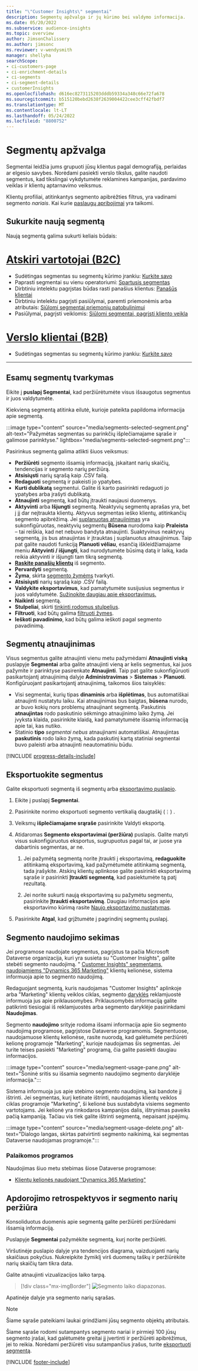 ```yaml
---
title: "\"Customer Insights\" segmentai"
description: Segmentų apžvalga ir jų kūrimo bei valdymo informacija.
ms.date: 05/20/2022
ms.subservice: audience-insights
ms.topic: overview
author: JimsonChalissery
ms.author: jimsonc
ms.reviewer: v-wendysmith
manager: shellyha
searchScope:
- ci-customers-page
- ci-enrichment-details
- ci-segments
- ci-segment-details
- customerInsights
ms.openlocfilehash: d616ec8273115203dddb59334a348c66e72fa678
ms.sourcegitcommit: b515120bebd2638f2639004422cee3cff42fbdf7
ms.translationtype: MT
ms.contentlocale: lt-LT
ms.lasthandoff: 05/24/2022
ms.locfileid: "8800752"
---
```

# <a name="segments-overview"></a>Segmentų apžvalga

Segmentai leidžia jums grupuoti jūsų klientus pagal demografiją, perlaidas ar elgesio savybes. Norėdami pasiekti verslo tikslus, galite naudoti segmentus, kad tikslingai vykdytumėte reklamines kampanijas, pardavimo veiklas ir klientų aptarnavimo veiksmus.

Klientų profiliai, atitinkantys segmento apibrėžties filtrus, yra vadinami segmento *nariais*. Kai kurie [paslaugų apribojimai](/dynamics365/customer-insights/service-limits) yra taikomi.

## <a name="create-a-new-segment"></a>Sukurkite naują segmentą

Naują segmentą galima sukurti keliais būdais: 

# <a name="individual-consumers-b-to-c"></a>[Atskiri vartotojai (B2C)](#tab/b2c)

- Sudėtingas segmentas su segmentų kūrimo įrankiu: [Kurkite savo](segment-builder.md#create-a-new-segment) 
- Paprasti segmentai su vienu operatoriumi: [Spartusis segmentas](segment-builder.md#quick-segments) 
- Dirbtiniu intelektu pagrįstas būdas rasti panašius klientus: [Panašūs klientai](find-similar-customer-segments.md) 
- Dirbtiniu intelektu pagrįsti pasiūlymai, paremti priemonėmis arba atributais: [Siūlomi segmentai priemonių patobulinimui](suggested-segments.md) 
- Pasiūlymai, pagrįsti veiklomis: [Siūlomi segmentai, pagrįsti kliento veikla](suggested-segments-activity.md) 

# <a name="business-accounts-b-to-b"></a>[Verslo klientai (B2B)](#tab/b2b)

- Sudėtingas segmentas su segmentų kūrimo įrankiu: [Kurkite savo](segment-builder.md#create-a-new-segment)

---

## <a name="manage-existing-segments"></a>Esamų segmentų tvarkymas

Eikite į **puslapį Segmentai**, kad peržiūrėtumėte visus išsaugotus segmentus ir juos valdytumėte.

Kiekvieną segmentą atitinka eilutė, kurioje pateikta papildoma informacija apie segmentą.

:::image type="content" source="media/segments-selected-segment.png" alt-text="Pažymėtas segmentas su parinkčių išplečiamajame sąraše ir galimose parinktyse." lightbox="media/segments-selected-segment.png":::

Pasirinkus segmentą galima atlikti šiuos veiksmus:

- **Peržiūrėti** segmento išsamią informaciją, įskaitant narių skaičių, tendencijas ir segmento narių peržiūrą.
- **Atsisiųsti** narių sąrašą kaip .CSV failą.
- **Redaguoti** segmentą ir pakeisti jo ypatybes.
- **Kurti dublikatą** segmentui. Galite iš karto pasirinkti redaguoti jo ypatybes arba įrašyti dublikatą.
- **Atnaujinti** segmentą, kad būtų įtraukti naujausi duomenys.
- **Aktyvinti** arba **Išjungti** segmentą. Neaktyvių segmentų aprašas yra, bet į jį dar neįtraukta klientų. Aktyvus segmentas ieško klientų, atitinkančių segmento apibrėžimą. Jei [suplanuotas atnaujinimas](system.md#schedule-tab) yra sukonfigūruotas, neaktyvių segmentų **Būsena** nurodoma kaip **Praleista** – tai reiškia, kad net nebuvo bandyta atnaujinti. Suaktyvinus neaktyvų segmentą, jis bus atnaujintas ir įtrauktas į suplanuotus atnaujinimus.
  Taip pat galite naudoti funkciją **Planuoti vėliau**, esančią iškleidžiamajame meniu **Aktyvinti / išjungti**, kad nurodytumėte būsimą datą ir laiką, kada reikia aktyvinti ir išjungti tam tikrą segmentą.
- **[Raskite panašių klientų](find-similar-customer-segments.md)** iš segmento.
- **Pervardyti** segmentą.
- **Žyma**, skirta [segmento žymėms](work-with-tags-columns.md#manage-tags) tvarkyti.
- **Atsisiųsti** narių sąrašą kaip .CSV failą.
- **Valdykite eksportavimus**, kad pamatytumėte susijusius segmentus ir juos valdytumėte. [Sužinokite daugiau apie eksportavimus.](export-destinations.md)
- **Naikinti** segmentą.
- **Stulpeliai**, skirti [tinkinti rodomus stulpelius](work-with-tags-columns.md#customize-columns).
- **Filtruoti**, kad būtų galima [filtruoti žymes](work-with-tags-columns.md#filter-on-tags).
- **Ieškoti pavadinimo**, kad būtų galima ieškoti pagal segmento pavadinimą.

## <a name="refresh-segments"></a>Segmentų atnaujinimas

Visus segmentus galite atnaujinti vienu metu pažymėdami **Atnaujinti viską** puslapyje **Segmentai** arba galite atnaujinti vieną ar kelis segmentus, kai juos pažymite ir parinktyse pasirenkate **Atnaujinti**. Taip pat galite sukonfigūruoti pasikartojantį atnaujinimą dalyje **Administravimas** > **Sistemas** > **Planuoti**. Konfigūruojant pasikartojantį atnaujinimą, taikomos šios taisyklės:

- Visi segmentai, kurių tipas **dinaminis** arba **išplėtimas**, bus automatiškai atnaujinti nustatytu laiku. Kai atnaujinimas bus baigtas, **būsena** nurodo, ar buvo kokių nors problemų atnaujinant segmentą. Paskutinis **atnaujintas** rodo paskutinio sėkmingo atnaujinimo laiko žymą. Jei įvyksta klaida, pasirinkite klaidą, kad pamatytumėte išsamią informaciją apie tai, kas nutiko.
- Statinio **tipo** *segmentai nebus* atnaujinami automatiškai. Atnaujintas **paskutinis** rodo laiko žymą, kada paskutinį kartą statiniai segmentai buvo paleisti arba atnaujinti neautomatiniu būdu.

[!INCLUDE [progress-details-include](includes/progress-details-pane.md)]

## <a name="export-segments"></a>Eksportuokite segmentus

Galite eksportuoti segmentą iš segmentų arba [eksportavimo puslapio](export-destinations.md). 

1. Eikite į puslapį **Segmentai**.

1. Pasirinkite norimo eksportuoti segmento vertikalią daugtaškį (&vellip;) .

1. Veiksmų **išplečiamajame srąraše** pasirinkite Valdyti eksportą.

1. Atidaromas **Segmento eksportavimai (peržiūra)** puslapis. Galite matyti visus sukonfigūruotus eksportus, sugrupuotus pagal tai, ar juose yra dabartinis segmentas, ar ne.

   1. Jei pažymėtą segmentą norite įtraukti į eksportavimą, **redaguokite** atitinkamą eksportavimą, kad pažymėtumėte atitinkamą segmentą, tada įrašykite. Atskirų klientų aplinkose galite pasirinkti eksportavimą sąraše ir pasirinkti **Įtraukti segmentą**, kad pasiektumėte tą patį rezultatą.

   1. Jei norite sukurti naują eksportavimą su pažymėtu segmentu, pasirinkite **Įtraukti eksportavimą**. Daugiau informacijos apie eksportavimo kūrimą rasite [Naujo eksportavimo nustatymas](export-destinations.md#set-up-a-new-export).

1. Pasirinkite **Atgal**, kad grįžtumėte į pagrindinį segmentų puslapį.

## <a name="track-usage-of-a-segment"></a>Segmento naudojimo sekimas

Jei programose naudojate segmentus, pagrįstus ta pačia Microsoft Dataverse organizacija, kuri yra susieta su "Customer Insights", galite stebėti segmento naudojimą. " [Customer Insights" segmentams, naudojamiems "Dynamics 365 Marketing"](/dynamics365/marketing/real-time-marketing-ci-profile) klientų kelionėse, sistema informuoja apie to segmento naudojimą.

Redaguojant segmentą, kuris naudojamas "Customer Insights" aplinkoje arba "Marketing" klientų veiklos ciklas, segmento [daryklės](segment-builder.md) reklamjuostė informuoja jus apie priklausomybes. Priklausomybės informaciją galite patikrinti tiesiogiai iš reklamjuostės arba segmento daryklėje pasirinkdami **Naudojimas**.

Segmento **naudojimo** srityje rodoma išsami informacija apie šio segmento naudojimą programose, pagrįstose Dataverse programomis. Segmentuose, naudojamuose klientų kelionėse, rasite nuorodą, kad galėtumėte peržiūrėti kelionę programoje "Marketing", kurioje naudojamas šis segmentas. Jei turite teises pasiekti "Marketing" programą, čia galite pasiekti daugiau informacijos.

:::image type="content" source="media/segment-usage-pane.png" alt-text="Šoninė sritis su išsamia segmento naudojimo segmento daryklėje informacija.":::

Sistema informuoja jus apie stebimo segmento naudojimą, kai bandote jį ištrinti. Jei segmentas, kurį ketinate ištrinti, naudojamas klientų veiklos ciklas programoje "Marketing", ši kelionė bus sustabdyta visiems segmento vartotojams. Jei kelionė yra rinkodaros kampanijos dalis, ištrynimas paveiks pačią kampaniją. Tačiau vis tiek galite ištrinti segmentą, nepaisant įspėjimų.

:::image type="content" source="media/segment-usage-delete.png" alt-text="Dialogo langas, skirtas patvirtinti segmento naikinimą, kai segmentas Dataverse naudojamas programoje.":::

### <a name="supported-apps"></a>Palaikomos programos

Naudojimas šiuo metu stebimas šiose Dataverse programose:

- [Klientų kelionės naudojant "Dynamics 365 Marketing"](/dynamics365/marketing/real-time-marketing-ci-profile)

## <a name="view-processing-history-and-segment-members"></a>Apdorojimo retrospektyvos ir segmento narių peržiūra

Konsoliduotus duomenis apie segmentą galite peržiūrėti peržiūrėdami išsamią informaciją.

Puslapyje **Segmentai** pažymėkite segmentą, kurį norite peržiūrėti.

Viršutinėje puslapio dalyje yra tendencijos diagrama, vaizduojanti narių skaičiaus pokyčius. Nukreipkite žymiklį virš duomenų taškų ir peržiūrėkite narių skaičių tam tikra data.

Galite atnaujinti vizualizacijos laiko tarpą.

> [!div class="mx-imgBorder"]
> ![Segmento laiko diapazonas.](media/segment-time-range.png "Segmento laiko diapazonas")

Apatinėje dalyje yra segmento narių sąrašas.

> [!NOTE]
> Šiame sąraše pateikiami laukai grindžiami jūsų segmento objektų atributais.
>
>Šiame sąraše rodomi sutampantys segmento nariai ir pirmieji 100 jūsų segmento įrašai, kad galėtumėte greitai jį įvertinti ir peržiūrėti apibrėžimus, jei to reikia. Norėdami peržiūrėti visu sutampančius įrašus, turite [eksportuoti segmentą](export-destinations.md).

[!INCLUDE [footer-include](includes/footer-banner.md)]
